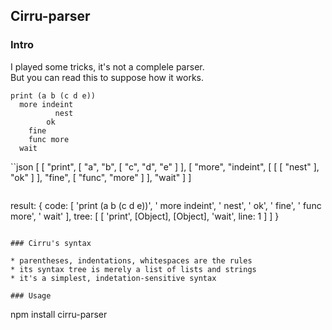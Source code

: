 ## Cirru-parser

### Intro

I played some tricks, it's not a complele parser.  
But you can read this to suppose how it works.  

```
print (a b (c d e))
  more indeint
          nest
        ok
    fine
    func more
  wait
```

``json
[
  [
    "print",
    [
      "a",
      "b",
      [
        "c",
        "d",
        "e"
      ]
    ],
    [
      "more",
      "indeint",
      [
        [
          [
            "nest"
          ],
          "ok"
        ]
      ],
      "fine",
      [
        "func",
        "more"
      ]
    ],
    "wait"
  ]
]
```

```
result: { code: 
   [ 'print (a b (c d e))',
     '  more indeint',
     '          nest',
     '        ok',
     '    fine',
     '    func more',
     '  wait' ],
  tree: [ [ 'print', [Object], [Object], 'wait', line: 1 ] ] }
```

### Cirru's syntax

* parentheses, indentations, whitespaces are the rules  
* its syntax tree is merely a list of lists and strings  
* it's a simplest, indetation-sensitive syntax

### Usage

```
npm install cirru-parser
```